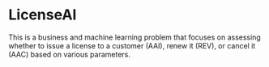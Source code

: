 # LicenseAI
This is a business and machine learning problem that focuses on assessing whether to issue a license to a customer (AAI), renew it (REV), or cancel it (AAC) based on various parameters.

